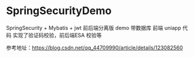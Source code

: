 # SpringSecurityDemo
SpringSecurity + Mybatis + jwt 前后端分离版 demo 带数据库  前端 uniapp 代码
实现了验证码校验，前后端ESA 校验等

参考地址：https://blog.csdn.net/qq_44709990/article/details/123082560
